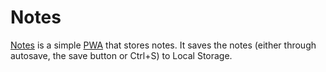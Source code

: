 # Notes
[Notes](https://notes.andreaslonn.se) is a simple [PWA](https://developer.mozilla.org/en-US/docs/Web/Progressive_web_apps) that stores notes. It saves the notes (either through autosave, the save button or Ctrl+S) to Local Storage.
